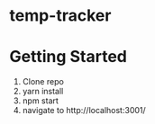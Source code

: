 # temp-tracker

# Getting Started
1. Clone repo
2. yarn install
3. npm start
4. navigate to http://localhost:3001/
